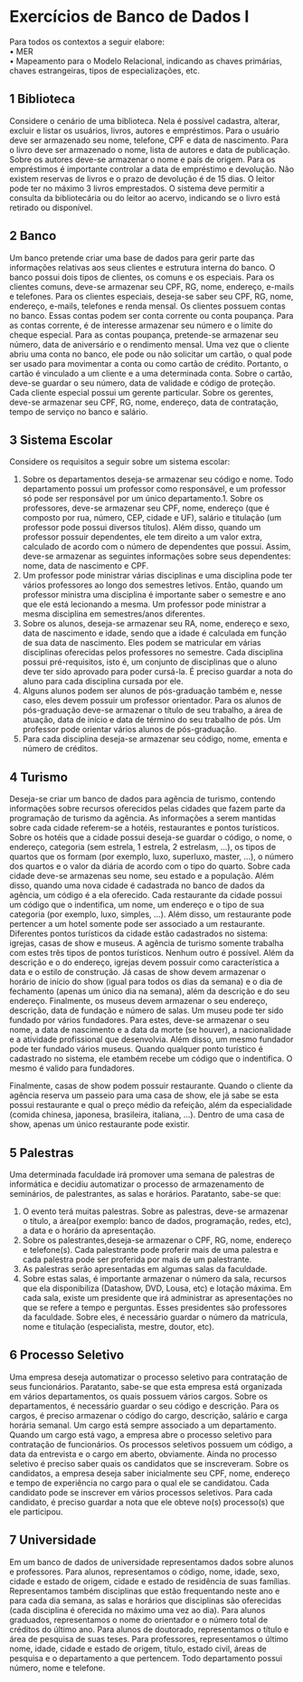 # Exercícios de Banco de Dados I

Para todos os contextos a seguir elabore:  
• MER  
• Mapeamento para o Modelo Relacional, indicando as chaves primárias, chaves estrangeiras, tipos de especializações, etc.  

## 1 Biblioteca  

Considere o cenário de uma biblioteca. Nela é possível cadastra, alterar, excluir e listar os usuários, livros, autores e empréstimos. Para o usuário deve ser armazenado seu nome, telefone, CPF e data de nascimento. Para o livro deve ser armazenado o nome, lista de autores e data de publicação. Sobre os autores deve-se armazenar o nome e país de origem. Para os empréstimos é importante controlar a data de empréstimo e devolução. Não existem reservas de livros e o prazo de devolução é de 15 dias. O leitor pode ter no máximo 3 livros emprestados. O sistema deve permitir a consulta da bibliotecária ou do leitor ao acervo, indicando se o livro está retirado ou disponível.

## 2 Banco  

Um banco pretende criar uma base de dados para gerir parte das informações relativas aos seus clientes e estrutura interna do banco. O banco possui dois tipos de clientes, os comuns e os especiais. Para os clientes comuns, deve-se armazenar seu CPF, RG, nome, endereço, e-mails e telefones. Para os clientes especiais, deseja-se saber seu CPF, RG, nome, endereço, e-mails, telefones e renda mensal. Os clientes possuem contas no banco. Essas contas podem ser conta corrente ou conta poupança. Para as contas corrente, é de interesse armazenar seu número e o limite do cheque especial. Para as contas poupança, pretende-se armazenar seu número, data de aniversário e o rendimento mensal. Uma vez que o cliente abriu uma conta no banco, ele pode ou não solicitar um cartão, o qual pode ser usado para movimentar a conta ou como cartão de crédito. Portanto, o cartão é vinculado a um cliente e a uma determinada conta. Sobre o cartão, deve-se guardar o seu número, data de validade e código de proteção. Cada cliente especial possui um gerente particular. Sobre os gerentes, deve-se armazenar seu CPF, RG, nome, endereço, data de contratação, tempo de serviço no banco e salário.

## 3 Sistema Escolar  

Considere os requisitos a seguir sobre um sistema escolar:

1. Sobre os departamentos deseja-se armazenar seu código e nome. Todo departamento possui um professor como responsável, e um professor só pode ser responsável por um único departamento.1. Sobre os professores, deve-se armazenar seu CPF, nome, endereço (que é composto por rua, número, CEP, cidade e UF), salário e titulação (um professor pode possui diversos títulos). Além disso, quando um professor possuir dependentes, ele tem direito a um valor extra, calculado de acordo com o número de dependentes que possui. Assim, deve-se armazenar as seguintes informações sobre seus dependentes: nome, data de nascimento e CPF.
1. Um professor pode ministrar várias disciplinas e uma disciplina pode ter vários professores ao longo dos semestres letivos. Então, quando um professor ministra uma disciplina é importante saber o semestre e ano que ele está lecionando a mesma. Um professor pode ministrar a mesma disciplina em semestres/anos diferentes.
1. Sobre os alunos, deseja-se armazenar seu RA, nome, endereço e sexo, data de nascimento e idade, sendo que a idade é calculada em função de sua data de nascimento. Eles podem se matricular em várias disciplinas oferecidas pelos professores no semestre. Cada disciplina possui pré-requisitos, isto é, um conjunto de disciplinas que o aluno deve ter sido aprovado para poder cursá-la. É preciso guardar a nota do aluno para cada disciplina cursada por ele.  
1. Alguns alunos podem ser alunos de pós-graduação também e, nesse caso, eles devem possuir um professor orientador. Para os alunos de pós-graduação deve-se armazenar o título de seu trabalho, a área de atuação, data de início e data de término do seu trabalho de pós. Um professor pode orientar vários alunos de pós-graduação.  
1. Para cada disciplina deseja-se armazenar seu código, nome, ementa e número de créditos.  

## 4 Turismo  

Deseja-se criar um banco de dados para agência de turismo, contendo informações sobre recursos oferecidos pelas cidades que fazem parte da programação de turismo da agência. As informações a serem mantidas sobre cada cidade referem-se a hotéis, restaurantes e pontos turísticos.
Sobre os hotéis que a cidade possui deseja-se guardar o código, o nome, o endereço, categoria (sem estrela, 1 estrela, 2 estrelasm, ...), os tipos de quartos que os formam (por exemplo, luxo, superluxo, master, ...), o número dos quartos e o valor da diária de acordo com o tipo do quarto.
Sobre cada cidade deve-se armazenas seu nome, seu estado e a população. Além disso, quando uma nova cidade é cadastrada no banco de dados da agência, um código é a ela oferecido.
Cada restaurante da cidade possui um código que o indentifica, um nome, um endereço e o tipo de sua categoria (por exemplo, luxo, simples, ...). Além disso, um restaurante pode pertencer a um hotel somente pode ser associado a um restaurante.
Diferentes pontos turísticos da cidade estão cadastrados no sistema: igrejas, casas de show e museus. A agência de turismo somente trabalha com estes três tipos de pontos turísticos. Nenhum outro é possível. Além da descrição e o do endereço, igrejas devem possuir como característica a data e o estilo de construção. Já casas de show devem armazenar o horário de início do show (igual para todos os dias da semana) e o dia de fechamento (apenas um único dia na semana), além da descrição e do seu endereço. Finalmente, os museus devem armazenar o seu endereço, descrição, data de fundação e número de salas. Um museu pode ter sido fundado por vários fundadores. Para estes, deve-se armazenar o seu nome, a data de nascimento e a data da morte (se houver), a nacionalidade e a atividade profissional que desenvolvia. Além disso, um mesmo fundador pode ter fundado vários museus. Quando qualquer ponto turístico é cadastrado no sistema, ele etambém recebe um código que o indentifica. O mesmo é valido para fundadores.

Finalmente, casas de show podem possuir restaurante. Quando o cliente da agência reserva um passeio para uma casa de show, ele já sabe se esta possui restaurante e qual o preço médio da refeição, além da especialidade (comida chinesa, japonesa, brasileira, italiana, ...). Dentro de uma casa de show, apenas um único restaurante pode existir.

## 5 Palestras

Uma determinada faculdade irá promover uma semana de palestras de informática e decidiu automatizar o processo de armazenamento de seminários, de palestrantes, as salas e horários. Paratanto, sabe-se que:  

1. O evento terá muitas palestras. Sobre as palestras, deve-se armazenar o título, a área(por exemplo: banco de dados, programação, redes, etc), a data e o horário da apresentação.  
1. Sobre os palestrantes,deseja-se armazenar o CPF, RG, nome, endereço e telefone(s).
Cada palestrante pode proferir mais de uma palestra e cada palestra pode ser proferida por mais de um palestrante.
1. As palestras serão apresentadas em algumas salas da faculdade.
1. Sobre estas salas, é importante armazenar o número da sala, recursos que ela disponibiliza (Datashow, DVD, Lousa, etc) e lotação máxima. Em cada sala, existe um presidente que irá administrar as apresentações no que se refere a tempo e perguntas. Esses presidentes são professores da faculdade. Sobre eles, é necessário guardar o número da matrícula, nome e titulação (especialista, mestre, doutor, etc).

## 6 Processo Seletivo  

Uma empresa deseja automatizar o processo seletivo para contratação de seus funcionários. Paratanto, sabe-se que esta empresa está organizada em vários departamentos, os quais possuem vários cargos. Sobre os departamentos, é necessário guardar o seu código e descrição. Para os cargos, é preciso armazenar o código do cargo, descrição, salário e carga horária semanal. Um cargo está sempre associado a um departamento. Quando um cargo está vago, a empresa abre o processo seletivo para contratação de funcionários. Os processos seletivos possuem um código, a data da entrevista e o cargo em aberto, obviamente. Ainda no processo seletivo é preciso saber quais os candidatos que se inscreveram. Sobre os candidatos, a empresa deseja saber inicialmente seu CPF, nome, endereço e tempo de experiência no cargo para o qual ele se candidatou. Cada candidato pode se inscrever em vários processos seletivos. Para cada candidato, é preciso guardar a nota que ele obteve no(s) processo(s) que ele participou.

## 7 Universidade  

Em um banco de dados de universidade representamos dados sobre alunos e professores. Para alunos, representamos o código, nome, idade, sexo, cidade e estado de origem, cidade e estado de residência de suas famílias. Representamos também disciplinas que estão frequentando neste ano e para cada dia semana, as salas e horários que disciplinas são oferecidas (cada disciplina é oferecida no máximo uma vez ao dia). Para alunos graduados, representamos o nome do orientador e o número total de créditos do último ano. Para alunos de doutorado, representamos o título e área de pesquisa de suas teses. Para professores, representamos o último nome, idade, cidade e estado de origem, título, estado civil, áreas de pesquisa e o departamento a que pertencem. Todo departamento possui número, nome e telefone.
